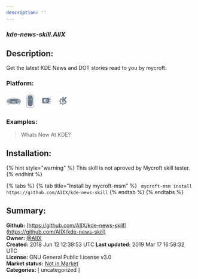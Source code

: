 ```yaml
---
description: ''
---
```


### _kde-news-skill.AIIX_  
## Description:  
Get the latest KDE News and DOT stories read to you by mycroft.  
  
  
### Platform:  
 ![Mark I](../.gitbook/assets/mark-1-icon.png)  ![Mark II](../.gitbook/assets/mark-2-icon.png)  ![Picroft](../.gitbook/assets/picroft-icon.png)  ![plasmoid](../.gitbook/assets/kde.png)   
### Examples:  
> Whats New At KDE?  
  
## Installation:  
{% hint style="warning" %}
This skill is not aproved by Mycroft skill tester.
{% endhint %}
    
{% tabs %}
{% tab title="Install by mycroft-msm" %}
``` mycroft-msm install https://github.com/AIIX/kde-news-skill```
{% endtab %}
  {% endtabs %}
    
## Summary:  
**Github:** [https://github.com/AIIX/kde-news-skill](https://github.com/AIIX/kde-news-skill)  
**Owner:** [@AIIX](https://github.com/AIIX)  
**Created:** 2018 Jun 12 12:38:53 UTC  **Last updated:** 2019 Mar 17 16:58:32 UTC  
**License:** GNU General Public License v3.0  
**Market status:** [Not in Market](https://market.mycroft.ai/skill/)  
**Categories:** [ uncategorized ]   
